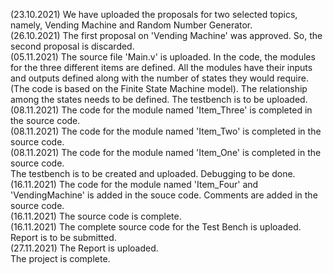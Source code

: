 (23.10.2021) We have uploaded the proposals for two selected topics, namely, Vending Machine and Random Number Generator. \
(26.10.2021) The first proposal on 'Vending Machine' was approved. So, the second proposal is discarded. \
(05.11.2021) The source file 'Main.v' is uploaded. In the code, the modules for the three different items are defined. All the modules have their inputs and outputs defined along with the number of states they would require. (The code is based on the Finite State Machine model).
The relationship among the states needs to be defined. The testbench is to be uploaded. \
(08.11.2021) The code for the module named 'Item_Three' is completed in the source code. \
(08.11.2021) The code for the module named 'Item_Two' is completed in the source code. \
(08.11.2021) The code for the module named 'Item_One' is completed in the source code. \
The testbench is to be created and uploaded. Debugging to be done. \
(16.11.2021) The code for the module named 'Item_Four' and 'VendingMachine' is added in the souce code. Comments are added in the source code. \
(16.11.2021) The source code is complete. \
(16.11.2021) The complete source code for the Test Bench is uploaded. \
Report is to be submitted. \
(27.11.2021) The Report is uploaded. \
The project is complete.
